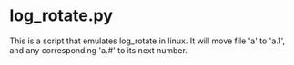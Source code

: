 # log_rotate.py
This is a script that emulates log_rotate in linux. It will move file 'a' to 'a.1', and any corresponding 'a.#' to its next number. 
